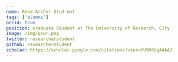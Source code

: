 ```yaml
---
name: Rese Archer Stud-ent
tags: ['alumni']
orcid: true
position: Graduate Student at The University of Research, City
image: /img/user.png
twitter: researcherstudent
github: researcherstudent
scholar: https://scholar.google.com/citations?user=fU9K6GgAAAAJ
---
```

